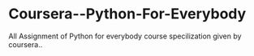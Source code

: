 # Coursera--Python-For-Everybody
All Assignment of Python for everybody course specilization given by coursera..
